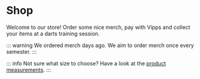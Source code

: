 <script setup>
  import ShopPage from './components/ShopPage.vue'
  
  const lastOrderDate = new Date("2025-02-24"); //endre denne til dato til siste ordre
  const currentDate = new Date();
  
  document.getElementById("days-since").textContent = Math.ceil((currentDate - lastOrderDate) / (24*60*60*1000));
</script>

# Shop

Welcome to our store! Order some nice merch, pay with Vipps and collect your items at a darts training session.

::: warning
We ordered merch **<span id="days-since"></span>** days ago. We aim to order merch once every semester.
:::

::: info
Not sure what size to choose? Have a look at the [product measurements](public/product-sizes.pdf).
:::

<ShopPage></ShopPage>
